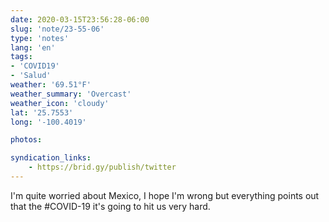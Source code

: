 ```yaml
---
date: 2020-03-15T23:56:28-06:00
slug: 'note/23-55-06'
type: 'notes'
lang: 'en'
tags:
- 'COVID19'
- 'Salud'
weather: '69.51°F'
weather_summary: 'Overcast'
weather_icon: 'cloudy'
lat: '25.7553'
long: '-100.4019'

photos:

syndication_links:
    - https://brid.gy/publish/twitter
---
```

I'm quite worried about Mexico, I hope I'm wrong but everything points out that the #COVID-19 it's going to hit us very hard.